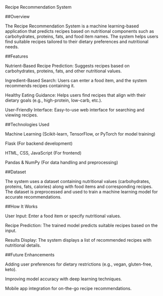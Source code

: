 Recipe Recommendation System

##Overview

The Recipe Recommendation System is a machine learning-based application that predicts recipes based on nutritional components such as carbohydrates, proteins, fats, and food item names. The system helps users find suitable recipes tailored to their dietary preferences and nutritional needs.

##Features

Nutrient-Based Recipe Prediction: Suggests recipes based on carbohydrates, proteins, fats, and other nutritional values.

Ingredient-Based Search: Users can enter a food item, and the system recommends recipes containing it.

Healthy Eating Guidance: Helps users find recipes that align with their dietary goals (e.g., high-protein, low-carb, etc.).

User-Friendly Interface: Easy-to-use web interface for searching and viewing recipes.

##Technologies Used

Machine Learning (Scikit-learn, TensorFlow, or PyTorch for model training)

Flask (For backend development)

HTML, CSS, JavaScript (For frontend)

Pandas & NumPy (For data handling and preprocessing)



##Dataset

The system uses a dataset containing nutritional values (carbohydrates, proteins, fats, calories) along with food items and corresponding recipes. The dataset is preprocessed and used to train a machine learning model for accurate recommendations.

##How It Works

User Input: Enter a food item or specify nutritional values.

Recipe Prediction: The trained model predicts suitable recipes based on the input.

Results Display: The system displays a list of recommended recipes with nutritional details.




##Future Enhancements

Adding user preferences for dietary restrictions (e.g., vegan, gluten-free, keto).

Improving model accuracy with deep learning techniques.

Mobile app integration for on-the-go recipe recommendations.



